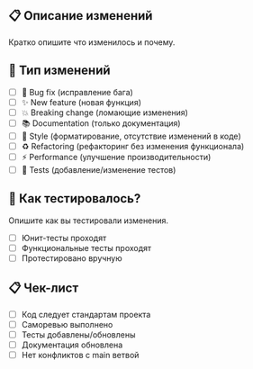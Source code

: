 ## 📋 Описание изменений

Кратко опишите что изменилось и почему.

## 🔄 Тип изменений

- [ ] 🐛 Bug fix (исправление бага)
- [ ] ✨ New feature (новая функция)
- [ ] 💥 Breaking change (ломающие изменения)
- [ ] 📚 Documentation (только документация)
- [ ] 🎨 Style (форматирование, отсутствие изменений в коде)
- [ ] ♻️ Refactoring (рефакторинг без изменения функционала)
- [ ] ⚡ Performance (улучшение производительности)
- [ ] 🧪 Tests (добавление/изменение тестов)

## 🧪 Как тестировалось?

Опишите как вы тестировали изменения.

- [ ] Юнит-тесты проходят
- [ ] Функциональные тесты проходят
- [ ] Протестировано вручную

## 📋 Чек-лист

- [ ] Код следует стандартам проекта
- [ ] Саморевью выполнено
- [ ] Тесты добавлены/обновлены
- [ ] Документация обновлена
- [ ] Нет конфликтов с main ветвой